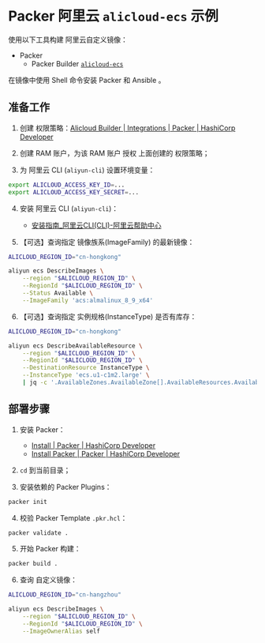 
# Packer 阿里云 `alicloud-ecs` 示例

使用以下工具构建 阿里云自定义镜像：

- Packer
    - Packer Builder [`alicloud-ecs`](https://github.com/hashicorp/packer-plugin-alicloud)

在镜像中使用 Shell 命令安装 Packer 和 Ansible 。

## 准备工作

1. 创建 权限策略：[Alicloud Builder | Integrations | Packer | HashiCorp Developer](https://developer.hashicorp.com/packer/integrations/hashicorp/alicloud/latest/components/builder/alicloud-ecs#alicloud-ram-permission)

2. 创建 RAM 账户，为该 RAM 账户 授权 上面创建的 权限策略；

3. 为 阿里云 CLI (`aliyun-cli`) 设置环境变量：

```bash
export ALICLOUD_ACCESS_KEY_ID=...
export ALICLOUD_ACCESS_KEY_SECRET=...
```

4. 安装 阿里云 CLI (`aliyun-cli`)：
    - [安装指南_阿里云CLI(CLI)-阿里云帮助中心](https://help.aliyun.com/zh/cli/installation-guide/)

5. 【可选】查询指定 镜像族系(ImageFamily) 的最新镜像：

```bash
ALICLOUD_REGION_ID="cn-hongkong"

aliyun ecs DescribeImages \
    --region "$ALICLOUD_REGION_ID" \
    --RegionId "$ALICLOUD_REGION_ID" \
    --Status Available \
    --ImageFamily 'acs:almalinux_8_9_x64'
```

6. 【可选】查询指定 实例规格(InstanceType) 是否有库存：

```bash
ALICLOUD_REGION_ID="cn-hongkong"

aliyun ecs DescribeAvailableResource \
    --region "$ALICLOUD_REGION_ID" \
    --RegionId "$ALICLOUD_REGION_ID" \
    --DestinationResource InstanceType \
    --InstanceType 'ecs.u1-c1m2.large' \
    | jq -c '.AvailableZones.AvailableZone[].AvailableResources.AvailableResource[].SupportedResources'
```

## 部署步骤

1. 安装 Packer：
   - [Install | Packer | HashiCorp Developer](https://developer.hashicorp.com/packer/install)
   - [Install Packer | Packer | HashiCorp Developer](https://developer.hashicorp.com/packer/tutorials/docker-get-started/get-started-install-cli)

2. `cd` 到当前目录；

3. 安装依赖的 Packer Plugins：

```bash
packer init
```

4. 校验 Packer Template `.pkr.hcl`：

```bash
packer validate .
```

5. 开始 Packer 构建：

```bash
packer build .
```

6. 查询 自定义镜像：

```bash
ALICLOUD_REGION_ID="cn-hangzhou"

aliyun ecs DescribeImages \
    --region "$ALICLOUD_REGION_ID" \
    --RegionId "$ALICLOUD_REGION_ID" \
    --ImageOwnerAlias self
```
